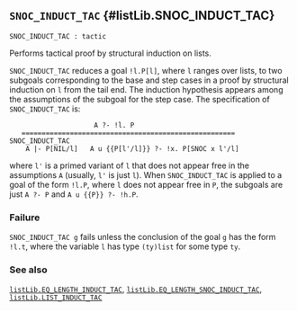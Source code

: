 ## `SNOC_INDUCT_TAC` {#listLib.SNOC_INDUCT_TAC}


```
SNOC_INDUCT_TAC : tactic
```



Performs tactical proof by structural induction on lists.


`SNOC_INDUCT_TAC` reduces a goal `!l.P[l]`, where `l` ranges over lists, to two
subgoals corresponding to the base and step cases in a proof by structural
induction on `l` from the tail end. The induction hypothesis appears
among the assumptions of the subgoal for the step case.  The
specification of `SNOC_INDUCT_TAC` is:
    
                         A ?- !l. P
       =====================================================  SNOC_INDUCT_TAC
        A |- P[NIL/l]   A u {{P[l'/l]}} ?- !x. P[SNOC x l'/l]
    
where `l'` is a primed variant of `l` that does not appear free in
the assumptions `A` (usually, `l'` is just `l`). When `SNOC_INDUCT_TAC` is
applied to a goal of the form `!l.P`, where `l` does not appear free in `P`,
the subgoals are just `A ?- P` and `A u {{P}} ?- !h.P`.

### Failure

`SNOC_INDUCT_TAC g` fails unless the conclusion of the goal `g` has the form
`!l.t`, where the variable `l` has type `(ty)list` for some type `ty`.

### See also

[`listLib.EQ_LENGTH_INDUCT_TAC`](#listLib.EQ_LENGTH_INDUCT_TAC), [`listLib.EQ_LENGTH_SNOC_INDUCT_TAC`](#listLib.EQ_LENGTH_SNOC_INDUCT_TAC), [`listLib.LIST_INDUCT_TAC`](#listLib.LIST_INDUCT_TAC)

